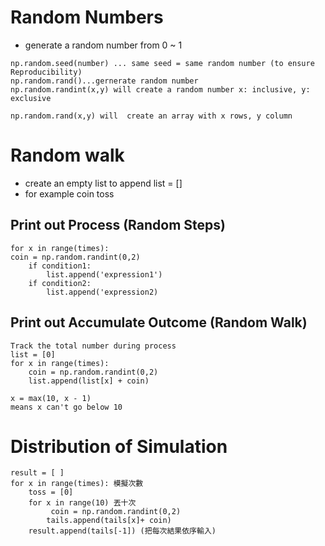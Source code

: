 # Random Numbers
* generate a random number from 0 ~ 1
```
np.random.seed(number) ... same seed = same random number (to ensure Reproducibility)
np.random.rand()...gernerate random number
np.random.randint(x,y) will create a random number x: inclusive, y: exclusive

np.random.rand(x,y) will  create an array with x rows, y column
```

# Random walk
* create an empty list to append list = []
* for example coin toss 

## Print out Process (Random Steps)

```
for x in range(times):
coin = np.random.randint(0,2)
    if condition1:
        list.append('expression1')
    if condition2:
        list.append('expression2)
```

## Print out Accumulate Outcome (Random Walk)
```
Track the total number during process
list = [0]
for x in range(times):
    coin = np.random.randint(0,2)
    list.append(list[x] + coin)

x = max(10, x - 1)
means x can't go below 10

```

# Distribution of Simulation
```
result = [ ]
for x in range(times): 模擬次數
    toss = [0]
    for x in range(10) 丟十次
         coin = np.random.randint(0,2)
        tails.append(tails[x]+ coin)
    result.append(tails[-1]) (把每次結果依序輸入)
```





